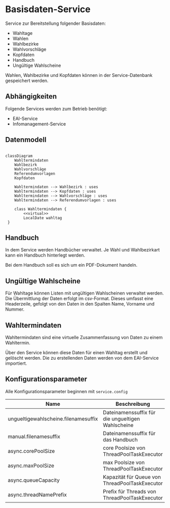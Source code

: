 # Basisdaten-Service

Service zur Bereitstellung folgender Basisdaten:

- Wahltage
- Wahlen
- Wahlbezirke
- Wahlvorschläge
- Kopfdaten
- Handbuch
- Ungültige Wahlscheine

Wahlen, Wahlbezirke und Kopfdaten können in der Service-Datenbank gespeichert werden.

## Abhängigkeiten

Folgende Services werden zum Betrieb benötigt:
- EAI-Service
- Infomanagement-Service

## Datenmodell

```mermaid

classDiagram
    Wahltermindaten
    Wahlbezirk
    Wahlvorschläge
    Referendumvorlagen
    Kopfdaten
    
    Wahltermindaten --> Wahlbezirk : uses
    Wahltermindaten --> Kopfdaten : uses
    Wahltermindaten --> Wahlvorschläge : uses
    Wahltermindaten --> Referendumvorlagen : uses
    
    class Wahltermindaten {
        <<virtual>>
        LocalDate wahltag
 }
```

## Handbuch

In dem Service werden Handbücher verwaltet. Je Wahl und Wahlbezirkart kann ein Handbuch hinterlegt werden.

Bei dem Handbuch soll es sich um ein PDF-Dokument handeln. 

## Ungültige Wahlscheine

Für Wahltage können Listen mit ungültigen Wahlscheinen verwaltet werden. Die Übermittlung der Daten erfolgt
im csv-Format. Dieses umfasst eine Headerzeile, gefolgt von den Daten in den Spalten Name, Vorname und Nummer.

## Wahltermindaten

Wahltermindaten sind eine virtuelle Zusammenfassung von Daten zu einem Wahltermin.

Über den Service können diese Daten für einen Wahltag erstellt und gelöscht werden. Die zu erstellenden Daten
werden von dem EAI-Service importiert.

## Konfigurationsparameter

Alle Konfigurationsparameter beginnen mit `service.config`

| Name | Beschreibung                                      | Default |
| ---- |---------------------------------------------------| ------- |
| ungueltigewahlscheine.filenamesuffix | Dateinamenssuffix für die ungueltigen Wahlscheine | Ungueltigews.csv | 
| manual.filenamesuffix | Dateinamenssuffix für das Handbuch              | Handbuch.pdf | 
| async.corePoolSize | core Poolsize von ThreadPoolTaskExecutor        | 2 |
| async.maxPoolSize | max Poolsize von ThreadPoolTaskExecutor         | 2 |
| async.queueCapacity | Kapazität für Queue von ThreadPoolTaskExecutor  | 500 |
| async.threadNamePrefix | Prefix für Threads von  ThreadPoolTaskExecutor  | taskExecutor- |
